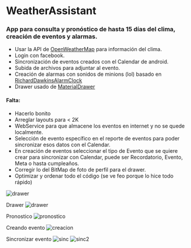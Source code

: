 # WeatherAssistant
### App para consulta y pronóstico de hasta 15 días del clima, creación de eventos y alarmas.

- Usar la API de [OpenWeatherMap](http://openweathermap.org/)  para información del clima.
- Login con facebook.
- Sincronización de eventos creados con el Calendar de android.
- Subida de archivos para adjuntar al evento.
- Creación de alarmas con sonidos de minions (lol) basado en  [RichardDawkinsAlarmClock](https://github.com/annathehybrid/RichardDawkinsAlarmClock) 
- Drawer usado de [MaterialDrawer](https://github.com/mikepenz/MaterialDrawer) 

#### Falta:
- Hacerlo bonito
- Arreglar layouts para < 2K
- WebService para que almacene los eventos en internet y no se quede localmente.
- Selección de evento específico en el reporte de eventos para poder sincronizar esos datos con el Calendar.
- En creación de eventos seleccionar el tipo de Evento que se quiere crear para sincronizar con Calendar, puede ser Recordatorio, Evento, Meta o hasta cumpleaños.
- Corregir lo del BitMap de foto de perfil para el drawer.
- Optimizar y ordenar todo el código (se ve feo porque lo hice todo rápido)

![drawer](http://i.imgur.com/1Bix6VW.jpg)

Drawer
![drawer](http://i.imgur.com/OVA1KKy.png)

Pronostico
![pronostico](http://i.imgur.com/meWAI9d.png)

Creando evento
![creacion](http://i.imgur.com/rqRG1AO.png)

Sincronizar evento
![sinc](http://i.imgur.com/sjyIxJB.png)
![sinc2](http://i.imgur.com/DTpdsdJ.jpg)

